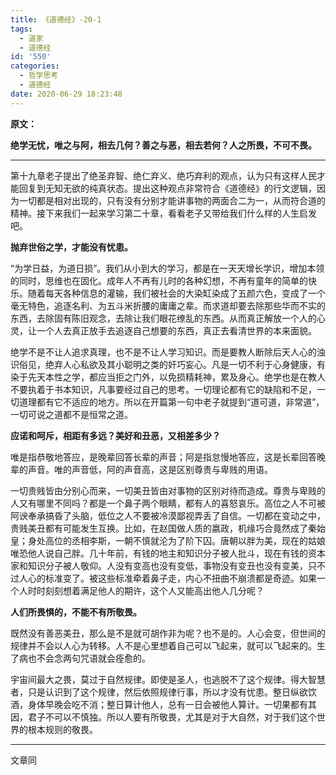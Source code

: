 ```yaml
---
title: 《道德经》-20-1
tags:
  - 道家
  - 道德经
id: '550'
categories:
  - 哲学思考
  - 道德经
date: 2020-06-29 18:23:48
---
```


**原文：**

**绝学无忧，唯之与阿，相去几何？善之与恶，相去若何？人之所畏，不可不畏。**
<!-- more -->
* * *

第十九章老子提出了绝圣弃智、绝仁弃义、绝巧弃利的观点，认为只有这样人民才能回复到无知无欲的纯真状态。提出这种观点非常符合《道德经》的行文逻辑，因为一切都是相对出现的，只有没有分别才能讲事物的两面合二为一，从而符合道的精神。接下来我们一起来学习第二十章，看看老子又带给我们什么样的人生启发吧。

**抛弃世俗之学，才能没有忧患。**

“为学日益，为道日损”。我们从小到大的学习，都是在一天天增长学识，增加本领的同时，思维也在固化。成年人不再有儿时的各种幻想，不再有童年的简单的快乐。随着每天各种信息的灌输，我们被社会的大染缸染成了五颜六色，变成了一个毫无特色，追逐名利、为五斗米折腰的庸庸之辈。而求道却要去除那些华而不实的东西，去除固有陈旧观念，去除让我们眼花缭乱的东西。从而真正解放一个人的心灵，让一个人去真正放手去追逐自己想要的东西，真正去看清世界的本来面貌。

绝学不是不让人追求真理，也不是不让人学习知识。而是要教人断除后天人心的浊识俗见，绝弃人心私欲及其小聪明之类的奸巧妄心。凡是一切不利于心身健康，有染于先天本性之学，都应当拒之门外，以免损精耗神，累及身心。绝学也是在教人不要执着于书本知识，凡事要经过自己的思考。一切理论都有它的缺陷和不足，一切道理都有它不适应的地方。所以在开篇第一句中老子就提到“道可道，非常道”，一切可说之道都不是恒常之道。

**应诺和呵斥，相距有多远？美好和丑恶，又相差多少？**

唯是指恭敬地答应，是晚辈回答长辈的声音；阿是指怠慢地答应，这是长辈回答晚辈的声音。唯的声音低，阿的声音高，这是区别尊贵与卑贱的用语。

一切贵贱皆由分别心而来，一切美丑皆由对事物的区别对待而造成。尊贵与卑贱的人又有哪里不同吗？都是一个鼻子两个眼睛，都有人的喜怒哀乐。高位之人不可被阿谀奉承搞昏了头脑，低位之人不要被冷漠鄙视弄丢了自信。一切都在变动之中，贵贱美丑都有可能发生互换。比如，在赵国做人质的嬴政，机缘巧合竟然成了秦始皇；身处高位的丞相李斯，一朝不慎就沦为了阶下囚。唐朝以胖为美，现在的姑娘唯恐他人说自己胖。几十年前，有钱的地主和知识分子被人批斗，现在有钱的资本家和知识分子被人敬仰。人没有变高也没有变低，事物没有变丑也没有变美，只不过人心的标准变了。被这些标准牵着鼻子走，内心不扭曲不崩溃都是奇迹。如果一个人时时刻刻想着满足他人的期许，这个人又能高出他人几分呢？

**人们所畏惧的，不能不有所敬畏。**

既然没有善恶美丑，那么是不是就可胡作非为呢？也不是的。人心会变，但世间的规律并不会以人心为转移。人不是心里想着自己可以飞起来，就可以飞起来的。生了病也不会念两句咒语就会痊愈的。

宇宙间最大之畏，莫过于自然规律。即使是圣人，也逃脱不了这个规律。得大智慧者，只是认识到了这个规律，然后依照规律行事，所以才没有忧患。整日纵欲饮酒，身体早晚会吃不消；整日算计他人，总有一日会被他人算计。一切果都有其因，君子不可以不慎独。所以人要有所敬畏，尤其是对于大自然，对于我们这个世界的根本规则的敬畏。

* * *

文章同